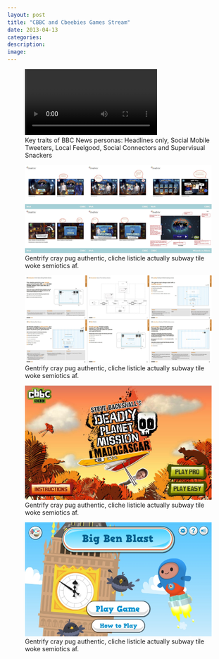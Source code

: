 ```yaml
---
layout: post
title: "CBBC and Cbeebies Games Stream"
date: 2013-04-13
categories:
description:
image:
---
```

<figure class="large-img">
  <video controls autoplay loop name="media">
    <source src="/assets/images/childrens/WvA_Banner.mp4" type="video/mp4">
    Your browser does not support the HTML5 videos.
  </video>
    <figcaption>Key traits of BBC News personas: Headlines only, Social Mobile Tweeters, Local Feelgood, Social Connectors and Supervisual Snackers</figcaption>
</figure>

<figure class="large-img">
  <img src="/assets/images/childrens/WvA-Storyboards-230413-Dario-Feedback.jpg" alt=""/>
  <figcaption>Gentrify cray pug authentic, cliche listicle actually subway tile woke semiotics af.</figcaption>
</figure>


<figure class="large-img">
  <img src="/assets/images/childrens/GEL_games_styleguide_v1.1.jpg" alt=""/>
  <figcaption>Gentrify cray pug authentic, cliche listicle actually subway tile woke semiotics af.</figcaption>
</figure>


<figure class="large-img">
  <img src="/assets/images/childrens/Deadly_Madagascar/2-start.JPG" alt=""/>
  <figcaption>Gentrify cray pug authentic, cliche listicle actually subway tile woke semiotics af.</figcaption>
</figure>

<figure class="large-img">
  <img src="/assets/images/childrens/01BigBenGame.jpg" alt=""/>
  <figcaption>Gentrify cray pug authentic, cliche listicle actually subway tile woke semiotics af.</figcaption>
</figure>
